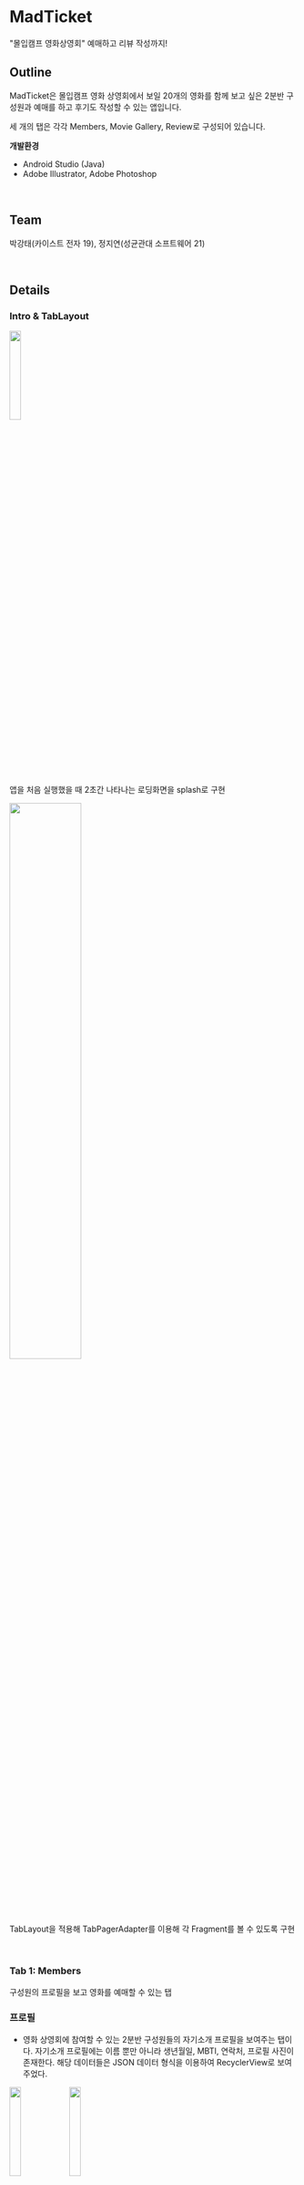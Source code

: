 # MadTicket
"몰입캠프 영화상영회" 예매하고 리뷰 작성까지!

## Outline
MadTicket은 몰입캠프 영화 상영회에서 보일 20개의 영화를 함께 보고 싶은 2분반 구성원과 예매를 하고 후기도 작성할 수 있는 앱입니다.

세 개의 탭은 각각 Members, Movie Gallery, Review로 구성되어 있습니다.

**개발환경**
- Android Studio (Java)
- Adobe Illustrator, Adobe Photoshop  

<br>

## Team
박강태(카이스트 전자 19), 정지연(성균관대 소프트웨어 21)

<br>

## Details

### Intro & TabLayout

<img src = "https://github.com/ParkGangtae/madweek1/assets/51894747/8b251be1-dee4-44d3-9a25-ffe6204b580b.jpg" width = 20% height = 20%>

앱을 처음 실행했을 때 2초간 나타나는 로딩화면을 splash로 구현

<img src = "https://github.com/ParkGangtae/madweek1/assets/51894747/fb8eb347-4b31-49aa-84b1-0346b4d8f0ac.jpg" width = 50% height = 50%>



TabLayout을 적용해 TabPagerAdapter를 이용해 각 Fragment를 볼 수 있도록 구현



<br>



### Tab 1: Members
구성원의 프로필을 보고 영화를 예매할 수 있는 탭

### 프로필

- 영화 상영회에 참여할 수 있는 2분반 구성원들의 자기소개 프로필을 보여주는 탭이다. 자기소개 프로필에는 이름 뿐만 아니라 생년월일, MBTI, 연락처, 프로필 사진이 존재한다.  해당 데이터들은 JSON 데이터 형식을 이용하여 RecyclerView로 보여주었다.


<img src = "https://github.com/ParkGangtae/madweek1/assets/127393132/546981b2-e59f-447d-92f3-a4b68ba39aa6.jpg" width = 20% height = 20% >
<img src = "https://github.com/ParkGangtae/madweek1/assets/127393132/d7be5b1e-9ac8-48e5-9689-779c6a36a0e4" width = 20% height = 20% >
<ima src = "https://github.com/ParkGangtae/madweek1/assets/127393132/3a8c8f91-3f4c-448e-8fc6-d74183615a01" width = 20% height = 20% >

  
  <br>
- 구성원의 프로필을 CardView로 만들었기 때문에 상영회에 참여하고 싶은 구성원들은 예매하기 버튼을 눌러서 각자 영화를 예매할 수 있다.
- 맨 상단에는 SearchView를 추가하여 검색하고 싶은 이름, 생년월일, MBTI, 연락처 중 원하는 텍스트를 입력하고 Submit하면 해당 데이터의 위치로 스크롤이 이동한다. 또한 SearchView의 X 버튼을 누르게 된다면 Tab 1의 최상단으로 이동한다.


<br>
<img src = "https://github.com/ParkGangtae/madweek1/assets/127393132/546981b2-e59f-447d-92f3-a4b68ba39aa6" width = 20% height = 20% >
  <img src = "https://github.com/ParkGangtae/madweek1/assets/127393132/3a8c8f91-3f4c-448e-8fc6-d74183615a01" width = 20% height = 20% >
 

### 예매하기


- 상영회에 참여하고 싶은 2분반 구성원은 본인의 프로필을 검색한 후, 예매하기 버튼을 누를 수 있다.
- 예매창이 뜨기 전까지 로딩 아이콘이 실행된다.
- 예매창에는 영화에 대한 포스터 사진들이 2행에 걸쳐 Horizontal ScrollView로써 나타난다. 또한 포스터 밑으로 영화에 대한 기본적인 정보들이 제공된다. 영화의 이름 및 관람 연령, 장르, 개봉날짜가 표시된다.
- 각 영화 별로 개별 상영관과 상영 시간표들이 존재하고, 각 시간에 따라 이용할 수 있는 좌석과 전체 좌석을 볼 수 있다. 해당 좌석의 수는 데이터베이스와 연결하여 관리하였다. (SQLite)
- 데이터베이스에는 Seat 테이블이 존재하고 테이블에는 id, time_id, seat_id가 존재하며 id가 primary keyd이다. time_id별로 seat_id를 count 하여 상영 시간에 따른 이용 좌석의 갯수를 관리하였다.
<br>


 <img src = "https://github.com/ParkGangtae/madweek1/assets/127393132/82f1b94f-fc9a-424c-958d-e9b4ad60847e" width = 20% height = 20% >
<img src = "https://github.com/ParkGangtae/madweek1/assets/127393132/42b20a25-bb4b-4992-b268-b19b273fa201" width = 20% height = 20% >
<br>

- 원하는 영화와 상영관, 상영 시간을 고른 후 TimeCard를 누르게 되면 TimeCard의 배경 색상이 바뀌게 되며 선택되었음을 알 수 있게 표시해주었다. 그런 후에 예매 확정을 누르게 되면 예매에 성공하였다는 알림창이 뜨게 되고, 모바일 티켓이 발행된다.
- 또한 데이터베이스에 존재하는 해당 영화와 시간의 이용할 수 있는 좌석 갯수가 1씩 감소하게 된다. 예매를 확정한 후 예매창을 다시 들어갔을 때, 이용좌석의 갯수가 줄어든 것을 확인할 수 있다.

  
<br>


<img src = "https://github.com/ParkGangtae/madweek1/assets/127393132/e025c839-ca6d-4df4-ad36-aee616747beb" width = 20% height = 20% >
 <img src = "https://github.com/ParkGangtae/madweek1/assets/127393132/9cd674bd-7e8e-4a6c-822b-a024c247edca" width = 20% height = 20% >
<img src = "https://github.com/ParkGangtae/madweek1/assets/127393132/1dceb910-2b20-440d-9578-7e24f8a25c4b" width = 20% height = 20% >


<br>


<img src = "https://github.com/ParkGangtae/madweek1/assets/127393132/6f663e4c-7983-47d3-ba06-cb49b8ba4cd8" width = 20% height = 20% >
<img src = "https://github.com/ParkGangtae/madweek1/assets/127393132/ae456975-9c99-4e88-aee3-7e00ad85032c" width = 20% height = 20% >
<img src = "https://github.com/ParkGangtae/madweek1/assets/127393132/c3a346fa-69a8-4ea0-8e5e-2d023c258253" width = 20% height = 20% >



- 또한 팝업창 최상단에 위치해있는 X 버튼을 누르면 예매창을 닫을 수 있다.
- 우측 하단에 존재하는 Scroll Down 버튼을 누르면 스크롤이 어디에 있든 창의 최하단으로 자동 스크롤이 되어 예매 확정 버튼을 편리하게 누를 수 있다.

- 또한 팝업창 최상단에 위치해있는 X 버튼을 누르면 예매창을 닫을 수 있다.
- 우측 하단에 존재하는 `ScrollDown` 버튼을 누르면 스크롤이 어디에 있든 창의 최하단으로 자동 스크롤이 되어 예매 확정 버튼을 편리하게 누를 수 있다.


<br>


<img src = "https://github.com/ParkGangtae/madweek1/assets/127393132/e025c839-ca6d-4df4-ad36-aee616747beb" width = 20% height = 20% >
 <img src = "https://github.com/ParkGangtae/madweek1/assets/127393132/9cd674bd-7e8e-4a6c-822b-a024c247edca" width = 20% height = 20% >


<br>

### Tab 2: Movie Gallery
상영작 20개의 포스터와 예고편을 볼 수 있는 탭

<img src = "https://github.com/ParkGangtae/madweek1/assets/51894747/c10569bd-f9d9-4b25-8c5a-541f897aeef0.jpg" width = 20% height = 20%>  

<img src = "https://github.com/ParkGangtae/madweek1/assets/51894747/445774f6-80ec-4489-a651-70e3f53ec944.jpg" width = 20% height = 20%>

LinearLayout (horizontal)에 GridView 2개를 배치해 두 열이 각각 따로 움직일 수 있게 레이아웃 제작

포스터는 3:4 비율로 수정 한 후 앱 컨셉에 맞게 Photoshop을 이용해 편집 과정을 거침

- drawable 폴더에 저장

포스터를 터치하면 DialogView가 나타나 유튜브 영화 예고편이 실행됨

<br>

### Tab 3: Review
영화 리뷰를 작성하고 평균 별점 랭킹을 볼 수 있는 탭

<img src = "https://github.com/ParkGangtae/madweek1/assets/51894747/df2a37de-cb24-4961-bb33-2f0aab3b7708.jpg" width = 20% height = 20%>  

<img src = "https://github.com/ParkGangtae/madweek1/assets/51894747/f849a826-ca16-4f4a-bac5-cb4220f528a2.jpg" width = 20% height = 20%>

RecyclerView를 이용해서 가로 넘겨볼 수 있는 리뷰 모음집과 영화 랭킹을 표시함

- 영화 랭킹은 각 영화에 대한 평균 별점을 소숫점 첫째 자리까지 반올림한 순서대로 나타나고 아직 리뷰가 없는 영화는 표시되지 않음

FloatingActionButton을 이용해서 리뷰를 추가하는 페이지로 넘어가는 버튼 제작

- <리뷰를 작성할 영화를 선택하세요>를 터치하면 RadioButton Dialog가 나타나서 영화를 선택할 수 있고, 텍스트가 해당 영화 제목으로 바뀜
- 리뷰를 작성하지 않으면 <작성> 버튼을 눌러도 반영되지 않음

SQLite Database를 이용해서 해당 영화, 리뷰 내용, 별점, 그리고 각 영화에 대한 평균 별점을 저장함

- 리뷰를 저장하는 Table과 각 영화에 대한 평균 별점이 저장되어 있는 Table 두 개로 나뉨

SwipeRefreshLayout을 적용해 화면을 아래로 당겼을 때 새로고침 하여 최신 리뷰를 반영하도록 함
